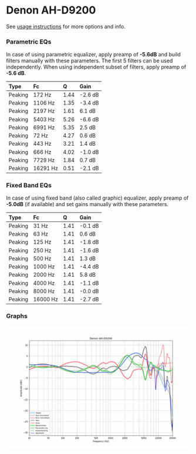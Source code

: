 # Denon AH-D9200
See [usage instructions](https://github.com/jaakkopasanen/AutoEq#usage) for more options and info.

### Parametric EQs
In case of using parametric equalizer, apply preamp of **-5.6dB** and build filters manually
with these parameters. The first 5 filters can be used independently.
When using independent subset of filters, apply preamp of **-5.6 dB**.

| Type    | Fc       |    Q | Gain    |
|:--------|:---------|:-----|:--------|
| Peaking | 172 Hz   | 1.44 | -2.6 dB |
| Peaking | 1106 Hz  | 1.35 | -3.4 dB |
| Peaking | 2197 Hz  | 1.61 | 6.1 dB  |
| Peaking | 5403 Hz  | 5.26 | -6.6 dB |
| Peaking | 6991 Hz  | 5.35 | 2.5 dB  |
| Peaking | 72 Hz    | 4.27 | 0.6 dB  |
| Peaking | 443 Hz   | 3.21 | 1.4 dB  |
| Peaking | 666 Hz   | 4.02 | -1.0 dB |
| Peaking | 7729 Hz  | 1.84 | 0.7 dB  |
| Peaking | 16291 Hz | 0.51 | -2.1 dB |

### Fixed Band EQs
In case of using fixed band (also called graphic) equalizer, apply preamp of **-5.0dB**
(if available) and set gains manually with these parameters.

| Type    | Fc       |    Q | Gain    |
|:--------|:---------|:-----|:--------|
| Peaking | 31 Hz    | 1.41 | -0.1 dB |
| Peaking | 63 Hz    | 1.41 | 0.6 dB  |
| Peaking | 125 Hz   | 1.41 | -1.8 dB |
| Peaking | 250 Hz   | 1.41 | -1.6 dB |
| Peaking | 500 Hz   | 1.41 | 1.3 dB  |
| Peaking | 1000 Hz  | 1.41 | -4.4 dB |
| Peaking | 2000 Hz  | 1.41 | 5.8 dB  |
| Peaking | 4000 Hz  | 1.41 | -1.1 dB |
| Peaking | 8000 Hz  | 1.41 | -0.0 dB |
| Peaking | 16000 Hz | 1.41 | -2.7 dB |

### Graphs
![](./Denon%20AH-D9200.png)